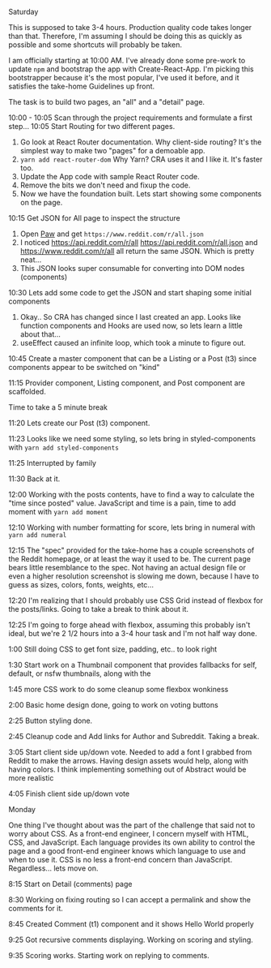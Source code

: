 Saturday

This is supposed to take 3-4 hours. Production quality code takes longer than that. Therefore, I'm assuming I should be doing this as quickly as possible and some shortcuts will probably be taken.

I am officially starting at 10:00 AM. I've already done some pre-work to update `npm` and bootstrap the app with Create-React-App. I'm picking this bootstrapper because it's the most popular, I've used it before, and it satisfies the take-home Guidelines up front.

The task is to build two pages, an "all" and a "detail" page.

10:00 - 10:05 Scan through the project requirements and formulate a first step...
10:05 Start Routing for two different pages.

1.  Go look at React Router documentation. Why client-side routing? It's the simplest way to make two "pages" for a demoable app.
2.  `yarn add react-router-dom` Why Yarn? CRA uses it and I like it. It's faster too.
3.  Update the App code with sample React Router code.
4.  Remove the bits we don't need and fixup the code.
5.  Now we have the foundation built. Lets start showing some components on the page.

10:15 Get JSON for All page to inspect the structure

1.  Open [Paw](https://paw.cloud/) and get `https://www.reddit.com/r/all.json`
2.  I noticed https://api.reddit.com/r/all https://api.reddit.com/r/all.json and https://www.reddit.com/r/all all return the same JSON. Which is pretty neat...
3.  This JSON looks super consumable for converting into DOM nodes (components)

10:30 Lets add some code to get the JSON and start shaping some initial components

1.  Okay.. So CRA has changed since I last created an app. Looks like function components and Hooks are used now, so lets learn a little about that...
2.  useEffect caused an infinite loop, which took a minute to figure out.

10:45 Create a master component that can be a Listing or a Post (t3) since components appear to be switched on "kind"

11:15 Provider component, Listing component, and Post component are scaffolded.

Time to take a 5 minute break

11:20 Lets create our Post (t3) component.

11:23 Looks like we need some styling, so lets bring in styled-components with `yarn add styled-components`

11:25 Interrupted by family

11:30 Back at it.

12:00 Working with the posts contents, have to find a way to calculate the "time since posted" value. JavaScript and time is a pain, time to add moment with `yarn add moment`

12:10 Working with number formatting for score, lets bring in numeral with `yarn add numeral`

12:15 The "spec" provided for the take-home has a couple screenshots of the Reddit homepage, or at least the way it used to be. The current page bears little resemblance to the spec. Not having an actual design file or even a higher resolution screenshot is slowing me down, because I have to guess as sizes, colors, fonts, weights, etc...

12:20 I'm realizing that I should probably use CSS Grid instead of flexbox for the posts/links. Going to take a break to think about it.

12:25 I'm going to forge ahead with flexbox, assuming this probably isn't ideal, but we're 2 1/2 hours into a 3-4 hour task and I'm not half way done.

1:00 Still doing CSS to get font size, padding, etc.. to look right

1:30 Start work on a Thumbnail component that provides fallbacks for self, default, or nsfw thumbnails, along with the

1:45 more CSS work to do some cleanup some flexbox wonkiness

2:00 Basic home design done, going to work on voting buttons

2:25 Button styling done.

2:45 Cleanup code and Add links for Author and Subreddit. Taking a break.

3:05 Start client side up/down vote. Needed to add a font I grabbed from Reddit to make the arrows.
Having design assets would help, along with having colors. I think implementing something out of Abstract would be more realistic

4:05 Finish client side up/down vote

Monday

One thing I've thought about was the part of the challenge that said not to worry about CSS. As a front-end engineer, I concern myself with HTML, CSS, and JavaScript. Each language provides its own ability to control the page and a good front-end engineer knows which language to use and when to use it. CSS is no less a front-end concern than JavaScript. Regardless... lets move on.

8:15 Start on Detail (comments) page

8:30 Working on fixing routing so I can accept a permalink and show the comments for it.

8:45 Created Comment (t1) component and it shows Hello World properly

9:25 Got recursive comments displaying.  Working on scoring and styling.

9:35 Scoring works.  Starting work on replying to comments.